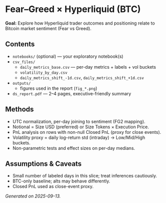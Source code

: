 # Fear–Greed × Hyperliquid (BTC)

**Goal:** Explore how Hyperliquid trader outcomes and positioning relate to Bitcoin market sentiment (Fear vs Greed).

## Contents
- `notebooks/` (optional) — your exploratory notebook(s)
- `csv_files/`
  - `daily_metrics_base.csv` — per-day metrics + labels + vol buckets
  - `volatility_by_day.csv`
  - `daily_metrics_shift_-1d.csv`, `daily_metrics_shift_+1d.csv`
- `outputs/`
  - figures used in the report (`fig_*.png`)
- `ds_report.pdf` — 2–4 pages, executive-friendly summary

## Methods
- UTC normalization, per-day joining to sentiment (FG2 mapping).
- Notional = Size USD (preferred) or Size Tokens × Execution Price.
- PnL analysis on rows with non-null Closed PnL (proxy for close events).
- Volatility proxy = daily log-return std (intraday) → Low/Mid/High buckets.
- Non-parametric tests and effect sizes on per-day medians.

## Assumptions & Caveats
- Small number of labeled days in this slice; treat inferences cautiously.
- BTC-only baseline; alts may behave differently.
- Closed PnL used as close-event proxy.

*Generated on 2025-09-13.*
